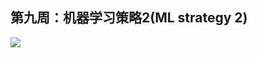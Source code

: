 ﻿## 第九周：机器学习策略2(ML strategy 2)

![](https://github.com/steveLauwh/DeepLearning-notes/raw/master/DeepLearning.ai_Notes/image/9.jpg)

